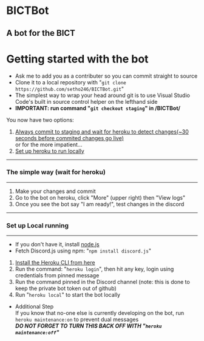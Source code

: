 # BICTBot
## A bot for the BICT

# Getting started with the bot
- Ask me to add you as a contributer so you can commit straight to source
- Clone it to a local repository with "`git clone https://github.com/setho246/BICTBot.git`"
- The simplest way to wrap your head around git is to use Visual Studio Code's built in source control helper on the lefthand side
- **IMPORTANT: run command "`git checkout staging`" in  /BICTBot/**

You now have two options:

1. [Always commit to staging and wait for heroku to detect changes(~30 seconds before commited changes go live)](#the-simple-way-(wait-for-heroku))  
or for the more impatient...
2. [Set up heroku to run locally](#set-up-local-running)  

---
### The simple way (wait for heroku)
---
1. Make your changes and commit  
2. Go to the bot on heroku, click "More" (upper right) then "View logs"
3. Once you see the bot say "I am ready!", test changes in the discord

---
### Set up Local running
---
- If you don't have it, install [node.js](https://nodejs.org/en/) 
- Fetch Discord.js using npm: "`npm install discord.js`"  
1. [Install the Heroku CLI from here](https://devcenter.heroku.com/articles/heroku-cli)  
2. Run the command: "`heroku login`", then hit any key, login using credentials from pinned message  
3. Run the command pinned in the Discord channel (note: this is done to keep the private bot token out of github)
4. Run "`heroku local`" to start the bot locally
  * Additional Step  
If you know that no-one else is currently developing on the bot, run `heroku maintenance:on` to prevent dual messages  
**_DO NOT FORGET TO TURN THIS BACK OFF WITH "`heroku maintenance:off`"_**
